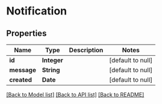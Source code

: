 # Notification
## Properties

| Name | Type | Description | Notes |
|------------ | ------------- | ------------- | -------------|
| **id** | **Integer** |  | [default to null] |
| **message** | **String** |  | [default to null] |
| **created** | **Date** |  | [default to null] |

[[Back to Model list]](../README.md#documentation-for-models) [[Back to API list]](../README.md#documentation-for-api-endpoints) [[Back to README]](../README.md)

